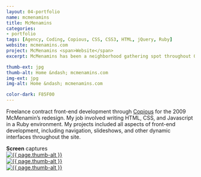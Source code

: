 ```yaml
---
layout: 04-portfolio
name: mcmenamins
title: McMenamins
categories:
- portfolio
tags: [Agency, Coding, Copious, CSS, CSS3, HTML, jQuery, Ruby]
website: mcmenamins.com
project: McMenamins <span>Website</span>
excerpt: McMenamins has been a neighborhood gathering spot throughout Oregon and Washington since 1983. They handcraft their own beer, wine, spirits and coffee. They offer an eclectic mix of pubs, historic hotels, movie theaters, concert venues, spas, and events.

thumb-ext: jpg
thumb-alt: Home &ndash; mcmenamins.com
img-ext: jpg
img-alt: Home &ndash; mcmenamins.com

color-dark: F85F00
---
```

Freelance contract front-end development through <a href="http://copio.us/">Copious</a> for the 2009 McMenamin’s redesign. My job involved writing HTML, CSS, and Javascript in a Ruby environment. My projects included all aspects of front-end development, including navigation, slideshows, and other dynamic interfaces throughout the site.

<section class="cf">
  <span class="section-title"><b>Screen</b> captures</span>
  <div class="grid grid--guttersLarge grid-wrap thumb-grid">
    <div class="thumb grid-cell show-me animated">
      <a href="#" class="fluidbox">
        <img src="/images/portfolio/{{ page.name }}/{{ page.name }}-01.{{ page.img-ext }}" alt="{{ page.thumb-alt }}" class="img-responsive">
      </a>
    </div>
    <div class="thumb grid-cell show-me animated">
      <a href="#" class="fluidbox">
        <img src="/images/portfolio/{{ page.name }}/{{ page.name }}-02.{{ page.img-ext }}" alt="{{ page.thumb-alt }}" class="img-responsive">
      </a>
    </div>
    <div class="thumb grid-cell show-me animated">
      <a href="#" class="fluidbox">
        <img src="/images/portfolio/{{ page.name }}/{{ page.name }}-03.{{ page.img-ext }}" alt="{{ page.thumb-alt }}" class="img-responsive">
      </a>
    </div>
  </div>
</section>
